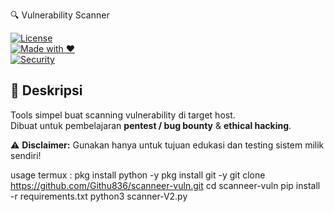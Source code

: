 🔍 Vulnerability Scanner

[![License](https://img.shields.io/badge/license-MIT-green.svg)](LICENSE)  
[![Made with ❤️](https://img.shields.io/badge/Made%20with-%F0%9F%92%9B-red.svg)]()  
[![Security](https://img.shields.io/badge/security-scanner-blue.svg)]()  

## 📌 Deskripsi
Tools simpel buat scanning vulnerability di target host.  
Dibuat untuk pembelajaran **pentest / bug bounty** & **ethical hacking**.  

⚠️ **Disclaimer:** Gunakan hanya untuk tujuan edukasi dan testing sistem milik sendiri!  

usage termux : 
pkg install python -y 
pkg install git -y 
git clone https://github.com/Githu836/scanneer-vuln.git 
cd scanneer-vuln 
pip install -r requirements.txt 
python3 scanner-V2.py
